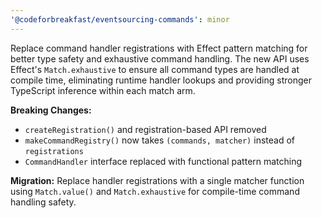 ```yaml
---
'@codeforbreakfast/eventsourcing-commands': minor
---
```


Replace command handler registrations with Effect pattern matching for better type safety and exhaustive command handling. The new API uses Effect's `Match.exhaustive` to ensure all command types are handled at compile time, eliminating runtime handler lookups and providing stronger TypeScript inference within each match arm.

**Breaking Changes:**

- `createRegistration()` and registration-based API removed
- `makeCommandRegistry()` now takes `(commands, matcher)` instead of `registrations`
- `CommandHandler` interface replaced with functional pattern matching

**Migration:**
Replace handler registrations with a single matcher function using `Match.value()` and `Match.exhaustive` for compile-time command handling safety.

